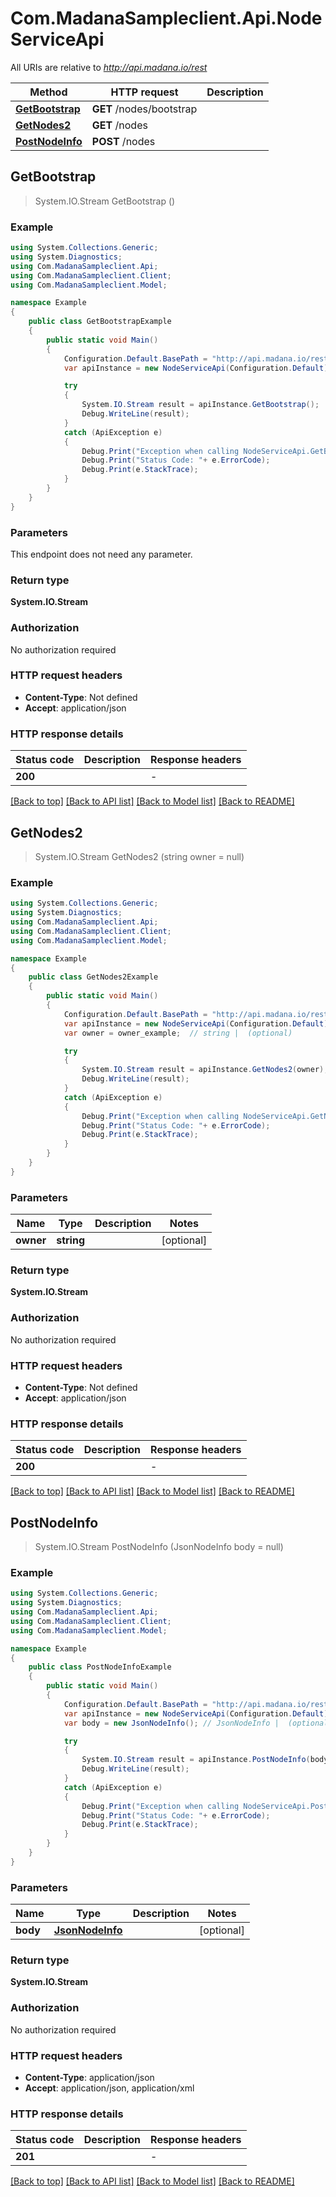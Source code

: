 # Com.MadanaSampleclient.Api.NodeServiceApi

All URIs are relative to *http://api.madana.io/rest*

Method | HTTP request | Description
------------- | ------------- | -------------
[**GetBootstrap**](NodeServiceApi.md#getbootstrap) | **GET** /nodes/bootstrap | 
[**GetNodes2**](NodeServiceApi.md#getnodes2) | **GET** /nodes | 
[**PostNodeInfo**](NodeServiceApi.md#postnodeinfo) | **POST** /nodes | 



## GetBootstrap

> System.IO.Stream GetBootstrap ()



### Example

```csharp
using System.Collections.Generic;
using System.Diagnostics;
using Com.MadanaSampleclient.Api;
using Com.MadanaSampleclient.Client;
using Com.MadanaSampleclient.Model;

namespace Example
{
    public class GetBootstrapExample
    {
        public static void Main()
        {
            Configuration.Default.BasePath = "http://api.madana.io/rest";
            var apiInstance = new NodeServiceApi(Configuration.Default);

            try
            {
                System.IO.Stream result = apiInstance.GetBootstrap();
                Debug.WriteLine(result);
            }
            catch (ApiException e)
            {
                Debug.Print("Exception when calling NodeServiceApi.GetBootstrap: " + e.Message );
                Debug.Print("Status Code: "+ e.ErrorCode);
                Debug.Print(e.StackTrace);
            }
        }
    }
}
```

### Parameters

This endpoint does not need any parameter.

### Return type

**System.IO.Stream**

### Authorization

No authorization required

### HTTP request headers

- **Content-Type**: Not defined
- **Accept**: application/json

### HTTP response details
| Status code | Description | Response headers |
|-------------|-------------|------------------|
| **200** |  |  -  |

[[Back to top]](#)
[[Back to API list]](../README.md#documentation-for-api-endpoints)
[[Back to Model list]](../README.md#documentation-for-models)
[[Back to README]](../README.md)


## GetNodes2

> System.IO.Stream GetNodes2 (string owner = null)



### Example

```csharp
using System.Collections.Generic;
using System.Diagnostics;
using Com.MadanaSampleclient.Api;
using Com.MadanaSampleclient.Client;
using Com.MadanaSampleclient.Model;

namespace Example
{
    public class GetNodes2Example
    {
        public static void Main()
        {
            Configuration.Default.BasePath = "http://api.madana.io/rest";
            var apiInstance = new NodeServiceApi(Configuration.Default);
            var owner = owner_example;  // string |  (optional) 

            try
            {
                System.IO.Stream result = apiInstance.GetNodes2(owner);
                Debug.WriteLine(result);
            }
            catch (ApiException e)
            {
                Debug.Print("Exception when calling NodeServiceApi.GetNodes2: " + e.Message );
                Debug.Print("Status Code: "+ e.ErrorCode);
                Debug.Print(e.StackTrace);
            }
        }
    }
}
```

### Parameters


Name | Type | Description  | Notes
------------- | ------------- | ------------- | -------------
 **owner** | **string**|  | [optional] 

### Return type

**System.IO.Stream**

### Authorization

No authorization required

### HTTP request headers

- **Content-Type**: Not defined
- **Accept**: application/json

### HTTP response details
| Status code | Description | Response headers |
|-------------|-------------|------------------|
| **200** |  |  -  |

[[Back to top]](#)
[[Back to API list]](../README.md#documentation-for-api-endpoints)
[[Back to Model list]](../README.md#documentation-for-models)
[[Back to README]](../README.md)


## PostNodeInfo

> System.IO.Stream PostNodeInfo (JsonNodeInfo body = null)



### Example

```csharp
using System.Collections.Generic;
using System.Diagnostics;
using Com.MadanaSampleclient.Api;
using Com.MadanaSampleclient.Client;
using Com.MadanaSampleclient.Model;

namespace Example
{
    public class PostNodeInfoExample
    {
        public static void Main()
        {
            Configuration.Default.BasePath = "http://api.madana.io/rest";
            var apiInstance = new NodeServiceApi(Configuration.Default);
            var body = new JsonNodeInfo(); // JsonNodeInfo |  (optional) 

            try
            {
                System.IO.Stream result = apiInstance.PostNodeInfo(body);
                Debug.WriteLine(result);
            }
            catch (ApiException e)
            {
                Debug.Print("Exception when calling NodeServiceApi.PostNodeInfo: " + e.Message );
                Debug.Print("Status Code: "+ e.ErrorCode);
                Debug.Print(e.StackTrace);
            }
        }
    }
}
```

### Parameters


Name | Type | Description  | Notes
------------- | ------------- | ------------- | -------------
 **body** | [**JsonNodeInfo**](JsonNodeInfo.md)|  | [optional] 

### Return type

**System.IO.Stream**

### Authorization

No authorization required

### HTTP request headers

- **Content-Type**: application/json
- **Accept**: application/json, application/xml

### HTTP response details
| Status code | Description | Response headers |
|-------------|-------------|------------------|
| **201** |  |  -  |

[[Back to top]](#)
[[Back to API list]](../README.md#documentation-for-api-endpoints)
[[Back to Model list]](../README.md#documentation-for-models)
[[Back to README]](../README.md)

